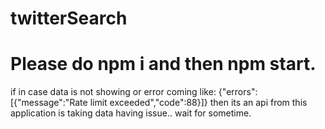 # twitterSearch
 # Please do npm i and then npm start.
if in case data is not showing or error coming like: {"errors":[{"message":"Rate limit exceeded","code":88}]}
then its an api from this application is taking data having issue.. wait for sometime.
